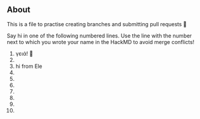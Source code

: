 ## About
This is a file to practise creating branches and submitting pull requests :rocket:

Say hi in one of the following numbered lines.
Use the line with the number next to which you wrote your name in the HackMD to avoid merge conflicts!

1. γειά! 🌊
2. 
3. hi from Ele
4. 
5. 
6. 
7. 
8. 
9. 
10. 
